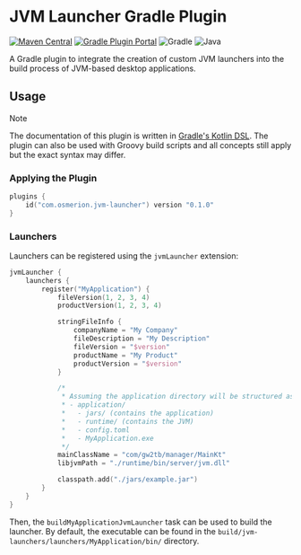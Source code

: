 # JVM Launcher Gradle Plugin

[![Maven Central](https://img.shields.io/maven-central/v/com.osmerion.jvmlauncher/jvm-launcher-gradle-plugin.svg?style=for-the-badge&label=Maven%20Central)](https://maven-badges.herokuapp.com/maven-central/com.osmerion.jvmlauncher/jvm-launcher-gradle-plugin)
[![Gradle Plugin Portal](https://img.shields.io/maven-metadata/v.svg?style=for-the-badge&label=Gradle%20Plugin%20Portal&logo=Gradle&metadataUrl=https%3A%2F%2Fplugins.gradle.org%2Fm2%2Fcom%2Fosmerion%2Fjvm-launcher%2Fcom.osmerion.jvm-launcher.gradle.plugin%2Fmaven-metadata.xml)](https://plugins.gradle.org/plugin/com.osmerion.jvm-launcher)
![Gradle](https://img.shields.io/badge/Gradle-8.7-green.svg?style=for-the-badge&color=1ba8cb&logo=Gradle)
![Java](https://img.shields.io/badge/Java-17-green.svg?style=for-the-badge&color=b07219&logo=Java)

A Gradle plugin to integrate the creation of custom JVM launchers into the build
process of JVM-based desktop applications.


## Usage

> [!NOTE]
> The documentation of this plugin is written in [Gradle's Kotlin DSL](https://docs.gradle.org/current/userguide/kotlin_dsl.html).
> The plugin can also be used with Groovy build scripts and all concepts still
> apply but the exact syntax may differ.

### Applying the Plugin

```kotlin
plugins {
    id("com.osmerion.jvm-launcher") version "0.1.0"
}
```


### Launchers

Launchers can be registered using the `jvmLauncher` extension:

```kotlin
jvmLauncher {
    launchers {
        register("MyApplication") {
            fileVersion(1, 2, 3, 4)
            productVersion(1, 2, 3, 4)

            stringFileInfo {
                companyName = "My Company"
                fileDescription = "My Description"
                fileVersion = "$version"
                productName = "My Product"
                productVersion = "$version"
            }

            /*
             * Assuming the application directory will be structured as follows:
             * - application/
             *   - jars/ (contains the application)
             *   - runtime/ (contains the JVM)
             *   - config.toml
             *   - MyApplication.exe
             */
            mainClassName = "com/gw2tb/manager/MainKt"
            libjvmPath = "./runtime/bin/server/jvm.dll"

            classpath.add("./jars/example.jar")
        }
    }
}
```

Then, the `buildMyApplicationJvmLauncher` task can be used to build the
launcher. By default, the executable can be found in the `build/jvm-launchers/launchers/MyApplication/bin/`
directory.